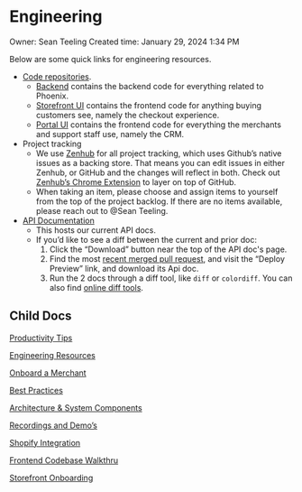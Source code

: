 # Engineering

Owner: Sean Teeling
Created time: January 29, 2024 1:34 PM

Below are some quick links for engineering resources.

- [Code repositories](https://github.com/phoenixtechnologies-io/).
    - [Backend](https://github.com/phoenixtechnologies-io/backend) contains the backend code for everything related to Phoenix.
    - [Storefront UI](https://github.com/phoenixtechnologies-io/storefront-ui) contains the frontend code for anything buying customers see, namely the checkout experience.
    - [Portal UI](https://github.com/phoenixtechnologies-io/portal-ui) contains the frontend code for everything the merchants and support staff use, namely the CRM.
- Project tracking
    - We use [Zenhub](https://app.zenhub.com/workspaces/engineering-65a17d6b85d4720f155882cb/board?repos=724928517,736437283,742637891,zh-Z2lkOi8vcmFwdG9yL1JlcG9zaXRvcnkvMTMzOTkzMzcx) for all project tracking, which uses Github’s native issues as a backing store. That means you can edit issues in either Zenhub, or GitHub and the changes will reflect in both. Check out [Zenhub’s Chrome Extension](https://chrome.google.com/webstore/detail/zenhub-for-github/ogcgkffhplmphkaahpmffcafajaocjbd) to layer on top of GitHub.
    - When taking an item, please choose and assign items to yourself from the top of the project backlog. If there are no items available, please reach out to @Sean Teeling.
- [API Documentation](https://checkout-docs.netlify.app/)
    - This hosts our current API docs.
    - If you’d like to see a diff between the current and prior doc:
        1. Click the “Download” button near the top of the API doc's page.
        2. Find the most [recent merged pull request](https://github.com/phoenixtechnologies-io/backend/pulls?q=is%3Apr+is%3Amerged), and visit the “Deploy Preview” link, and download its Api doc.
        3. Run the 2 docs through a diff tool, like `diff` or `colordiff`. You can also find [online diff tools](https://www.diffchecker.com/).

## Child Docs

[Productivity Tips](Engineering/ProductivityTips.md)

[Engineering Resources](Engineering/EngineeringResources.md)

[Onboard a Merchant](Engineering/OnboardAMerchant.md)

[Best Practices](Engineering/BestPractices.md)

[Architecture & System Components](Engineering/ArchitectureAndSystemComponents.md)

[Recordings and Demo’s](Engineering/RecordingsAndDemos.md)

[Shopify Integration](Engineering/ShopifyIntegration.md)

[Frontend Codebase Walkthru](Engineering/FrontendCodebaseWalkthru.md)

[Storefront Onboarding](Engineering/StorefrontOnboarding.md)